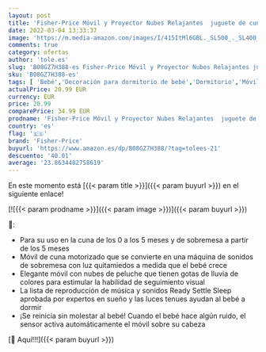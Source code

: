 ```yaml
---
layout: post
title: 'Fisher-Price Móvil y Proyector Nubes Relajantes  juguete de cuna proyector para el sueño y descanso de bebés  Mattel GRP99 '
date: 2022-03-04 13:33:37
image: 'https://m.media-amazon.com/images/I/415ItMl6GBL._SL500_._SL400_.jpg'
comments: true
category: ofertas
author: 'tole.es'
slug: 'B08GZ7H388-es Fisher-Price Móvil y Proyector Nubes Relajantes juguete de...'
sku: 'B08GZ7H388-es'
tags: [ 'Bebé','Decoración para dormitorio de bebé','Dormitorio','Móviles para bebé','bebés','fisher-price', ]
actualPrice: 20.99 EUR
currency: EUR
price: 20.99
comparePrice: 34.99 EUR
prodname: 'Fisher-Price Móvil y Proyector Nubes Relajantes  juguete de cuna proyector para el sueño y descanso de bebés  Mattel GRP99 '
country: 'es'
flag: '🇪🇸'
brand: 'Fisher-Price'
buyurl: 'https://www.amazon.es/dp/B08GZ7H388/?tag=tolees-21'
descuento: '40.01'
average: '23.8634482758619'
---
```


En este momento está [{{< param title >}}]({{< param buyurl >}}) en el siguiente enlace!

[![{{< param prodname >}}]({{< param image >}})]({{< param buyurl >}})

🔎:

- Para su uso en la cuna de los 0 a los 5 meses y de sobremesa a partir de los 5 meses
- Móvil de cuna motorizado que se convierte en una máquina de sonidos de sobremesa con luz quitamiedos a medida que el bebé crece
- Elegante móvil con nubes de peluche que tienen gotas de lluvia de colores para estimular la habilidad de seguimiento visual
- La lista de reproducción de música y sonidos Ready Settle Sleep aprobada por expertos en sueño y las luces tenues ayudan al bebé a dormir
- ¡Se reinicia sin molestar al bebé! Cuando el bebé hace algún ruido, el sensor activa automáticamente el móvil sobre su cabeza

[🛒 Aquí!!!]({{< param buyurl >}})
